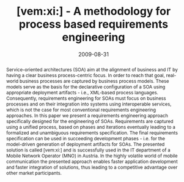 ---
abstract: Service-oriented architectures (SOA) aim at the alignment of business and
  IT by having a clear business process-centric focus. In order to reach that goal,
  real-world business processes are captured by business process models. These models
  serve as the basis for the declarative configuration of a SOA using appropriate
  deployment artifacts - i.e., XML-based process languages. Consequently, requirements
  engineering for SOAs must focus on business processes and on their integration into
  systems using interoperable services, which is not the case for most conventional
  requirements engineering approaches. In this paper we present a requirements engineering
  approach specifically designed for the engineering of SOAs. Requirements are captured
  using a unified process, based on phases and iterations eventually leading to a
  formalized and unambiguous requirements specification. The final requirements specification
  can be used in succeeding development phases - i.e. for the model-driven generation
  of deployment artifacts for SOAs. The presented solution is called [vem:xi:] and
  is successfully used in the IT department of a Mobile Network Operator (MNO) in
  Austria. In the highly volatile world of mobile communication the presented approach
  enables faster application development and faster integration of solutions, thus
  leading to a competitive advantage over other market participants.
authors:
- Philipp Liegl
- Rainer Schuster
- Marco Zapletal
- Christian Huemer
- Hannes Werthner
- Michael Aigner
- Martin Bernauer
- Björn Klinger
- Michaela Mayr
- Ramin Mizani
- Martin Windisch
date: '2009-08-31'
featured: false
publication_types:
- '0'
publishDate: '2009-08-31'
title: '[vem:xi:] - A methodology for process based requirements engineering'
url_pdf: http://publik.tuwien.ac.at/files/PubDat_177762.pdf
---